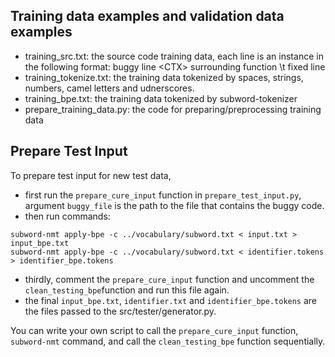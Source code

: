 ## Training data examples and validation data examples
* training_src.txt: 
the source code training data, each line is an instance in the following format:
buggy line &lt;CTX&gt; surrounding function \t fixed line
* training_tokenize.txt:
the training data tokenized by spaces, strings, numbers, camel letters and udnerscores.
* training_bpe.txt:
the training data tokenized by subword-tokenizer
* prepare_training_data.py:
the code for preparing/preprocessing training data

## Prepare Test Input
To prepare test input for new test data, 
* first run the `prepare_cure_input` function in `prepare_test_input.py`, argument `buggy_file` is the path to the file that contains the buggy code.
* then run commands:
```
subword-nmt apply-bpe -c ../vocabulary/subword.txt < input.txt > input_bpe.txt
subword-nmt apply-bpe -c ../vocabulary/subword.txt < identifier.tokens > identifier_bpe.tokens
```
* thirdly, comment the `prepare_cure_input` function and uncomment the `clean_testing_bpe`function and run this file again.
* the final `input_bpe.txt`, `identifier.txt` and `identifier_bpe.tokens` are the files passed to the src/tester/generator.py.

You can write your own script to call the `prepare_cure_input` function, `subword-nmt` command, and call the `clean_testing_bpe` function sequentially.
